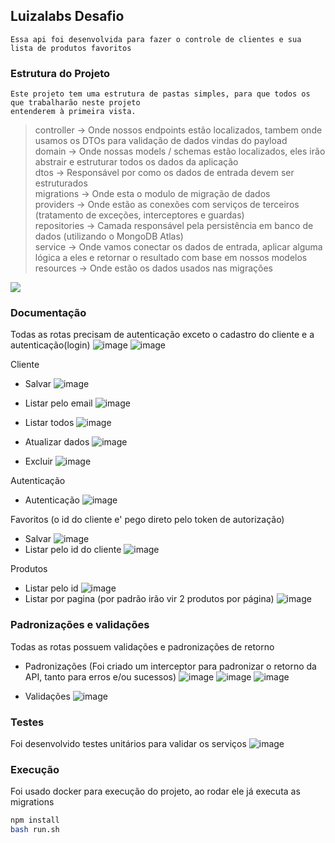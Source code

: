 ## Luizalabs Desafio

    Essa api foi desenvolvida para fazer o controle de clientes e sua lista de produtos favoritos

### Estrutura do Projeto

    Este projeto tem uma estrutura de pastas simples, para que todos os que trabalharão neste projeto
    entenderem à primeira vista.

> controller -> Onde nossos endpoints estão localizados, tambem onde usamos os DTOs para validação de dados vindas do payload</br>
> domain -> Onde nossas models / schemas estão localizados, eles irão abstrair e estruturar todos os dados da aplicação </br>
> dtos -> Responsável por como os dados de entrada devem ser estruturados </br>
> migrations -> Onde esta o modulo de migração de dados </br>
> providers -> Onde estão as conexões com serviços de terceiros (tratamento de exceções, interceptores e guardas)</br>
> repositories -> Camada responsável pela persistência em banco de dados (utilizando o MongoDB Atlas)</br>
> service -> Onde vamos conectar os dados de entrada, aplicar alguma lógica a eles e retornar o resultado com base em nossos modelos</br>
> resources -> Onde estão os dados usados nas migrações</br>

<img src="https://user-images.githubusercontent.com/46055504/124670658-ae890300-de8a-11eb-9641-45c0cbdaa9aa.png" align="center" />


### Documentação
Todas as rotas precisam de autenticação exceto o cadastro do cliente e a autenticação(login)
![image](https://user-images.githubusercontent.com/46055504/124674192-a6cc5d00-de90-11eb-9d18-724c381a2433.png)
![image](https://user-images.githubusercontent.com/46055504/124673657-a7182880-de8f-11eb-9294-9be3ff127a57.png)

Cliente
- Salvar
![image](https://user-images.githubusercontent.com/46055504/124673838-feb69400-de8f-11eb-8aaa-fe9490445483.png)

- Listar pelo email
![image](https://user-images.githubusercontent.com/46055504/124674013-4ccb9780-de90-11eb-8685-c1a1401de0ee.png)

- Listar todos
![image](https://user-images.githubusercontent.com/46055504/124674449-20fce180-de91-11eb-8910-f0bb8ce64028.png)

- Atualizar dados
![image](https://user-images.githubusercontent.com/46055504/124674499-3e31b000-de91-11eb-977a-d9210c91067e.png)

- Excluir
![image](https://user-images.githubusercontent.com/46055504/124674546-573a6100-de91-11eb-8910-9b73be4fd3b3.png)

Autenticação
- Autenticação
![image](https://user-images.githubusercontent.com/46055504/124674702-9e285680-de91-11eb-9a46-26e33526e90c.png)

Favoritos (o id do cliente e' pego direto pelo token de autorização)
- Salvar
![image](https://user-images.githubusercontent.com/46055504/124682971-75f52380-dea2-11eb-835d-b0fe7fe364e6.png)
- Listar pelo id do cliente
![image](https://user-images.githubusercontent.com/46055504/124683316-219e7380-dea3-11eb-968b-b244a8932870.png)


Produtos
- Listar pelo id
![image](https://user-images.githubusercontent.com/46055504/124675134-74236400-de92-11eb-8a77-6283619a549d.png)
- Listar por pagina (por padrão irão vir 2 produtos por página)
![image](https://user-images.githubusercontent.com/46055504/124675202-9ddc8b00-de92-11eb-80e9-704ab7511bae.png)

### Padronizações e validações
Todas as rotas possuem validações e padronizações de retorno
- Padronizações (Foi criado um interceptor para padronizar o retorno da API, tanto para erros e/ou sucessos)
![image](https://user-images.githubusercontent.com/46055504/124677525-0af21f80-de97-11eb-8b6e-a905065ed674.png)
![image](https://user-images.githubusercontent.com/46055504/124677575-29f0b180-de97-11eb-8c03-cc1ca6a87a96.png)
![image](https://user-images.githubusercontent.com/46055504/124677946-e0ed2d00-de97-11eb-9336-f635927f6c4a.png)

- Validações
![image](https://user-images.githubusercontent.com/46055504/124677650-4c82ca80-de97-11eb-8880-873ce5b83119.png)

### Testes
Foi desenvolvido testes unitários para validar os serviços
![image](https://user-images.githubusercontent.com/46055504/124687022-8ad5b500-deaa-11eb-8645-7871b95f9277.png)

### Execução
Foi usado docker para execução do projeto, ao rodar ele já executa as migrations
```bash
npm install
bash run.sh
```